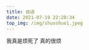 ```yaml
---
title: 自话
date: 2021-07-19 22:20:34
top_img: /img/shuoshuo1.jpeg
---
```

<script type="text/javascript" src="https://unpkg.com/artitalk"></script>
<!-- <script>
var img="";                 //说说旁边显示的头像
var appID="6WCE3RXpM0vNqrQFqlARCGHs-MdYXbMMI";               //Leancloud中的AppID
var appKEY="oF1TMzortDYsVzAGl2kNHWsd";              //Leancloud中的AppKEY
var per="";                 //每页显示说说的数量
var username="wangzheng";            //Leancloud中设置的用户名
</script> -->
<div id="artitalk_main">
    我真是烦死了
    真的很烦
</div>

<script>

    
setTimeout(() => {
    new Artitalk({
      appId: '9LI1zJFsYHMdwbGqXhgxe34y-MdYXbMMI',
      appKey: 'N1e7NRgYoS6kUyJFGTqfVKf4',
})
},2000)
</script>

